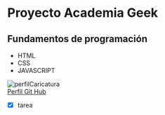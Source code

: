 # Proyecto Academia Geek
## Fundamentos de programación

- HTML
- CSS
- JAVASCRIPT

![perfilCaricatura](https://sdk.bitmoji.com/render/panel/8f42bf78-97e6-4e35-8ec5-709ed099f8e9-1f8d5ad3-1bab-4d9e-a6aa-9e153462172c-v1.png?transparent=1&palette=1)
<br>
[Perfil Git Hub](https://github.com/NaujZoriuq)

- [X] tarea
